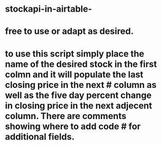 # stockapi-in-airtable-
# free to use or adapt as desired. 
# to use this script simply place the name of the desired stock in the first colmn and it will populate the last closing price in the next # column as well as the five day percent change in closing price in the next adjecent column. There are comments showing where to add code # for additional fields.  
